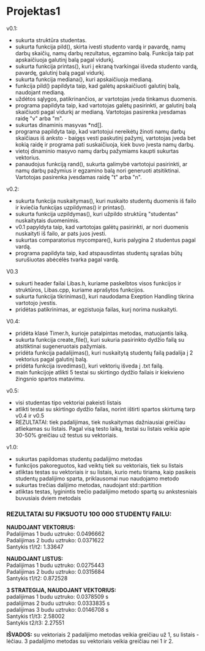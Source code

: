 # Projektas1
v0.1:
* sukurta struktūra studentas.
* sukurta funkcija pild(), skirta ivesti studento vardą ir pavardę, namų darbų skaičių, namų darbų rezultatus, egzamino balą. Funkcija taip pat apskaičiuoja galutinį balą pagal vidurkį.
* sukurta funkcija printas(), kuri į ekraną tvarkingai išveda studento vardą, pavardę, galutinį balą pagal vidurkį.
* sukurta funkcija mediana(), kuri apskaičiuoja medianą.
* funkcija pild() papildyta taip, kad galėtų apskaičiuoti galutinį balą, naudojant medianą.
* uždėtos sąlygos, patikrinančios, ar vartotojas įveda tinkamus duomenis.
* programa papildyta taip, kad vartotojas galėtų pasirinkti, ar galutinį balą skaičiuoti pagal vidurkį ar medianą. Vartotojas pasirenka įvesdamas raidę "v" arba "m".
* sukurtas dinaminis masyvas *nd[].
* programa papildyta taip, kad vartotojui nereikėtų žinoti namų darbų skaičiaus iš anksto - baigęs vesti paskutinį pažymį, vartotojas įveda bet kokią raidę ir programa pati suskaičiuoja, kiek buvo įvesta namų darbų.
* vietoj dinaminio masyvo namų darbų pažymiams kaupti sukurtas vektorius.
* panaudojus funkciją rand(), sukurta galimybė vartotojui pasirinkti, ar namų darbų pažymius ir egzamino balą nori generuoti atsitiktinai. Vartotojas pasirenka įvesdamas raidę "t" arba "n".


v0.2:
* sukurta funkcija nuskaitymas(), kuri nuskaito studentų duomenis iš failo ir kviečia funkcijas uzpildymas() ir printas().
* sukurta funkcija uzpildymas(), kuri užpildo struktūrą "studentas" nuskaitytais duomenimis.
* v0.1 papyldyta taip, kad vartotojas galėtų pasirinkti, ar nori duomenis nuskaityti iš failo, ar pats juos įvesti.
* sukurtas comparatorius mycompare(), kuris palygina 2 studentus pagal vardą.
* programa papildyta taip, kad atspausdintas studentų sąrašas būtų surušiuotas abėcėlės tvarka pagal vardą.

V0.3
* sukurti header failai Libas.h, kuriame paskelbtos visos funkcijos ir struktūros, Libas.cpp, kuriame aprašytos funkcijos.
* sukurta funkcija tikrinimas(), kuri naudodama Exeption Handling tikrina vartotojo įvestis.
* pridėtas patikrinimas, ar egzistuoja failas, kurį norima nuskaityti.

V0.4:
* pridėta klasė Timer.h, kurioje patalpintas metodas, matuojantis laiką.
* sukurta funkcija create_file(), kuri sukuria pasirinkto dydžio failą su atsitiktinai sugeneruotais pažymiais.
* pridėta funkcija padalijimas(), kuri nuskaitytą studentų failą padalija į 2 vektorius pagal galutinį balą.
* pridėta funkcija isvedimas(), kuri vektorių išveda į .txt failą.
* main funkcijoje atlikti 5 testai su skirtingo dydžio failais ir kiekvieno žingsnio spartos matavimu.

v0.5:
* visi studentas tipo vektoriai pakeisti listais
* atlikti testai su skirtingo dydžio failas, norint ištirti spartos skirtumą tarp v0.4 ir v0.5
* REZULTATAI: tiek padalijimas, tiek nuskaitymas dažniausiai greičiau atliekamas su listais. Pagal visą testo laiką, testai su listais veikia apie 30-50% greičiau už testus su vektoriais.

v1.0:
* sukurtas papildomas studentų padalijimo metodas
* funkcijos pakoreguotos, kad veiktų tiek su vektoriais, tiek su listais
* atliktas testas su vektoriais ir su listais, kurio metu tiriama, kaip pasikeis studentų padalijimo sparta, priklausomai nuo naudojamo metodo
* sukurtas trečias dalijimo metodas, naudojant std::partition
* atliktas testas, lyginintis trečio padalijimo metodo spartą su ankstesniais buvusiais dviem metodais


<h3>REZULTATAI SU FIKSUOTU 100 000 STUDENTŲ FAILU:</h3>

**NAUDOJANT VEKTORIUS:**<br>
Padalijimas 1 budu uztruko: 0.0496662<br>
Padalijimas 2 budu uztruko: 0.0371622<br>
Santykis t1/t2: 1.33647<br>

**NAUDOJANT LISTUS:**<br>
Padalijimas 1 budu uztruko: 0.0275443<br>
Padalijimas 2 budu uztruko: 0.0315684<br>
Santykis t1/t2: 0.872528<br>

**3 STRATEGIJA, NAUDOJANT VEKTORIUS:**<br>
padalijimas 1 budu uztruko: 0.0378509 s<br>
padalijimas 2 budu uztruko: 0.0333835 s<br>
padalijimas 3 budu uztruko: 0.0146708 s<br>
Santykis t1/t3: 2.58002<br>
Santykis t2/t3: 2.27551<br>

**IŠVADOS:** su vektoriais 2 padalijimo metodas veikia greičiau už 1, su listais - lėčiau. 3 padalijimo metodas su vektoriais veikia greičiau nei 1 ir 2.
